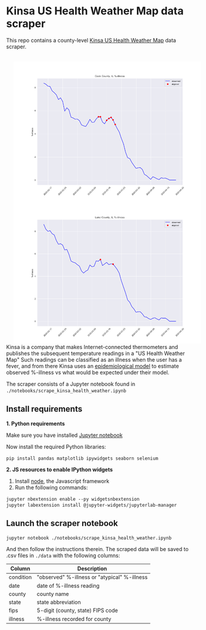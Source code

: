 # Kinsa US Health Weather Map data scraper
This repo contains a county-level [Kinsa US Health Weather Map](https://bit.ly/3cweb9I) data scraper.

<br/>
<img align="left" src="./notebooks/cook_county_il.png" hspace="20"/>
<img align="left" src="./notebooks/lake_county_il.png" hspace="20"/>
<br/>

Kinsa is a company that makes Internet-connected thermometers and publishes the subsequent temperature readings in a "US Health Weather Map" Such readings can be classified as an illness when the user has a fever, and from there Kinsa uses an [epidemiological model](https://content.kinsahealth.com/covid-detection-technical-approach) to estimate observed %-illness vs what would be expected under their model.

The scraper consists of a Jupyter notebook found in `./notebooks/scrape_kinsa_health_weather.ipynb`


## Install requirements
**1. Python requirements**

Make sure you have installed [Jupyter notebook](https://jupyter.readthedocs.io/en/latest/install.html)

Now install the required Python libraries:
```
pip install pandas matplotlib ipywidgets seaborn selenium
```

**2. JS resources to enable IPython widgets**

1. Install [node](https://nodejs.org/en/), the Javascript framework
2. Run the following commands:
```
jupyter nbextension enable --py widgetsnbextension
jupyter labextension install @jupyter-widgets/jupyterlab-manager
```

## Launch the scraper notebook
```
jupyter notebook ./notebooks/scrape_kinsa_health_weather.ipynb 
```

And then follow the instructions therein. The scraped data will be saved to .csv files in `./data` with the following columns:

| Column    | Description                                  |
|-----------|----------------------------------------------|
| condition | "observed" %-illness or "atypical" %-illness |
| date      | date of %-illness reading                    |
| county    | county name                                  |
| state     | state abbreviation                           |
| fips      | 5-digit (county, state) FIPS code            |
| illness   | %-illness recorded for county                |